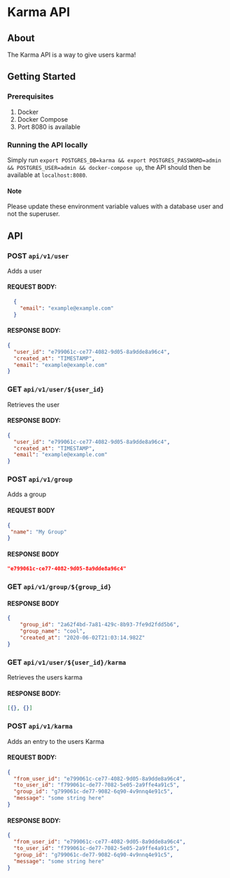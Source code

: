# Karma API

## About

The Karma API is a way to give users karma!

## Getting Started

### Prerequisites

1. Docker
2. Docker Compose
3. Port 8080 is available

### Running the API locally

Simply run `export POSTGRES_DB=karma && export POSTGRES_PASSWORD=admin && POSTGRES_USER=admin && docker-compose up`, the API should then be available at `localhost:8080`.

#### Note

Please update these environment variable values with a database user and not the superuser.

## API

### POST `api/v1/user`

Adds a user

#### REQUEST BODY:

```JSON
  {
    "email": "example@example.com"
  }
```
#### RESPONSE BODY:

```JSON
{
  "user_id": "e799061c-ce77-4082-9d05-8a9dde8a96c4",
  "created_at": "TIMESTAMP",
  "email": "example@example.com"
}
```

### GET `api/v1/user/${user_id}`

Retrieves the user

#### RESPONSE BODY:

```JSON
{
  "user_id": "e799061c-ce77-4082-9d05-8a9dde8a96c4",
  "created_at": "TIMESTAMP",
  "email": "example@example.com"
}
```

### POST `api/v1/group`

Adds a group

#### REQUEST BODY

```JSON
{
 "name": "My Group"
}
```

#### RESPONSE BODY

```JSON
"e799061c-ce77-4082-9d05-8a9dde8a96c4"
```

### GET `api/v1/group/${group_id}`

#### RESPONSE BODY

```JSON
{
    "group_id": "2a62f4bd-7a81-429c-8b93-7fe9d2fdd5b6",
    "group_name": "cool",
    "created_at": "2020-06-02T21:03:14.982Z"
}
```
### GET `api/v1/user/${user_id}/karma`

Retrieves the users karma

#### RESPONSE BODY:

```JSON
[{}, {}]
```

### POST `api/v1/karma`

Adds an entry to the users Karma

#### REQUEST BODY:

```JSON
{
  "from_user_id": "e799061c-ce77-4082-9d05-8a9dde8a96c4",
  "to_user_id": "f799061c-de77-7082-5e05-2a9ffe4a91c5",
  "group_id": "g799061c-de77-9082-6q90-4v9nnq4e91c5",
  "message": "some string here"
}
```

#### RESPONSE BODY:

```JSON
{
  "from_user_id": "e799061c-ce77-4082-9d05-8a9dde8a96c4",
  "to_user_id": "f799061c-de77-7082-5e05-2a9ffe4a91c5",
  "group_id": "g799061c-de77-9082-6q90-4v9nnq4e91c5",
  "message": "some string here"
}
```
